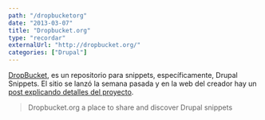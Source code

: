 ```yaml
---
path: "/dropbucketorg"
date: "2013-03-07"
title: "Dropbucket.org"
type: "recordar"
externalUrl: "http://dropbucket.org/"
categories: ["Drupal"]
---
```


[DropBucket](http://dropbucket.org/), es un repositorio para snippets, específicamente, Drupal Snippets. El sitio se lanzó la semana pasada y en la web del creador hay un [post explicando detalles del proyecto](http://timonweb.com/dropbucket-drupal-snippets-repository-is-launched).

> Dropbucket.org a place to share and discover Drupal snippets